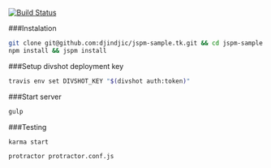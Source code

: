 [![Build Status](https://travis-ci.org/djindjic/jspm-sample.tk.svg?branch=master)](https://travis-ci.org/djindjic/jspm-sample.tk)

###Instalation
```bash
git clone git@github.com:djindjic/jspm-sample.tk.git && cd jspm-sample.tk
npm install && jspm install
```

###Setup divshot deployment key
```bash
travis env set DIVSHOT_KEY "$(divshot auth:token)"
```

###Start server
```bash
gulp
```
###Testing
```bash
karma start
```
```bash
protractor protractor.conf.js
```
